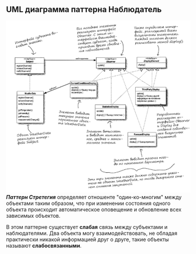 ## UML диаграмма паттерна Наблюдатель
![UML паттерна Наблюдатель](https://github.com/Dzhonson64/DesignPatterns/blob/master/imgReadme/umlObserver.png)
***Паттерн Стретегия*** определяет отношенте "один-ко-многим" между объектами таким образом, что при изменении состояния одного объекта происходит автоматическое оповещение и обновление всех зависимых объектов.

В этом паттерне существует __слабая__ связь между субъектами и наблюдателями. Два объекта могу взаимодействовать, не обладая практически никакой информацией друг о друге, такие объекты называют __слабосвязанными__.